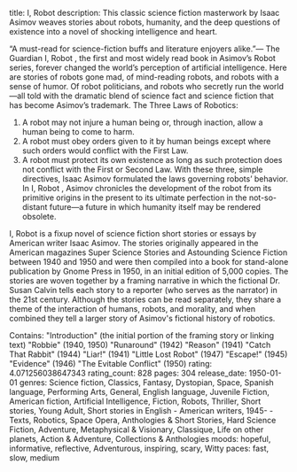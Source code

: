 title: I, Robot
description: This classic science fiction masterwork by Isaac Asimov weaves stories about robots, humanity, and the deep questions of existence into a novel of shocking intelligence and heart. 

“A must-read for science-fiction buffs and literature enjoyers alike.”— The Guardian 
I, Robot , the first and most widely read book in Asimov’s Robot series, forever changed the world’s perception of artificial intelligence. Here are stories of robots gone mad, of mind-reading robots, and robots with a sense of humor. Of robot politicians, and robots who secretly run the world—all told with the dramatic blend of science fact and science fiction that has become Asimov’s trademark. 
The Three Laws of Robotics:
1) A robot may not injure a human being or, through inaction, allow a human being to come to harm.
2) A robot must obey orders given to it by human beings except where such orders would conflict with the First Law.
3) A robot must protect its own existence as long as such protection does not conflict with the First or Second Law. 
With these three, simple directives, Isaac Asimov formulated the laws governing robots’ behavior. In I, Robot , Asimov chronicles the development of the robot from its primitive origins in the present to its ultimate perfection in the not-so-distant future—a future in which humanity itself may be rendered obsolete. 

I, Robot is a fixup novel of science fiction short stories or essays by American writer Isaac Asimov. The stories originally appeared in the American magazines Super Science Stories and Astounding Science Fiction between 1940 and 1950 and were then compiled into a book for stand-alone publication by Gnome Press in 1950, in an initial edition of 5,000 copies. The stories are woven together by a framing narrative in which the fictional Dr. Susan Calvin tells each story to a reporter (who serves as the narrator) in the 21st century. Although the stories can be read separately, they share a theme of the interaction of humans, robots, and morality, and when combined they tell a larger story of Asimov's fictional history of robotics.

Contains:
"Introduction" (the initial portion of the framing story or linking text)
"Robbie" (1940, 1950)
"Runaround" (1942)
"Reason" (1941)
"Catch That Rabbit" (1944)
"Liar!" (1941)
"Little Lost Robot" (1947)
"Escape!" (1945)
"Evidence" (1946)
"The Evitable Conflict" (1950)
rating: 4.071256038647343
rating_count: 828
pages: 304
release_date: 1950-01-01
genres: Science fiction, Classics, Fantasy, Dystopian, Space, Spanish language, Performing Arts, General, English language, Juvenile Fiction, American fiction, Artificial Intelligence, Fiction, Robots, Thriller, Short stories, Young Adult, Short stories in English - American writers, 1945- - Texts, Robotics, Space Opera, Anthologies & Short Stories, Hard Science Fiction, Adventure, Metaphysical & Visionary, Classique, Life on other planets, Action & Adventure, Collections & Anthologies
moods: hopeful, informative, reflective, Adventurous, inspiring, scary, Witty
paces: fast, slow, medium